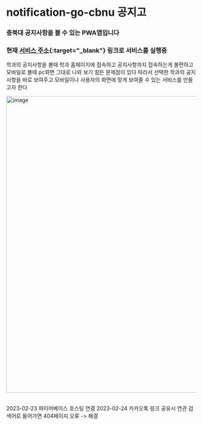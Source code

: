 # notification-go-cbnu 공지고
### 충북대 공지사항을 볼 수 있는 PWA앱입니다
### 현재 [서비스 주소](https://notification-go-cbnu.web.app){:target="_blank"} 링크로 서비스를 실행중
학과의 공지사항을 볼때 학과 홈페이지에 접속하고 공지사항까지 접속하는게 불편하고 모바일로 볼때 pc화면 그대로 나와 보기 힘든 문제점이 있다
따라서 선택한 학과의 공지사항을 바로 보여주고 모바일이나 사용자의 화면에 맞게 보여줄 수 있는 서비스를 만들고자 한다
&nbsp;

<img width="786" alt="image" src="https://user-images.githubusercontent.com/80758613/218243517-b64fc273-ee0f-4308-a73e-9822157ac6d8.png">
&nbsp;

2023-02-23 파이어베이스 호스팅 연결
2023-02-24 카카오톡 링크 공유시 연관 검색어로 들어가면 404페이지 오류 -> 해결
